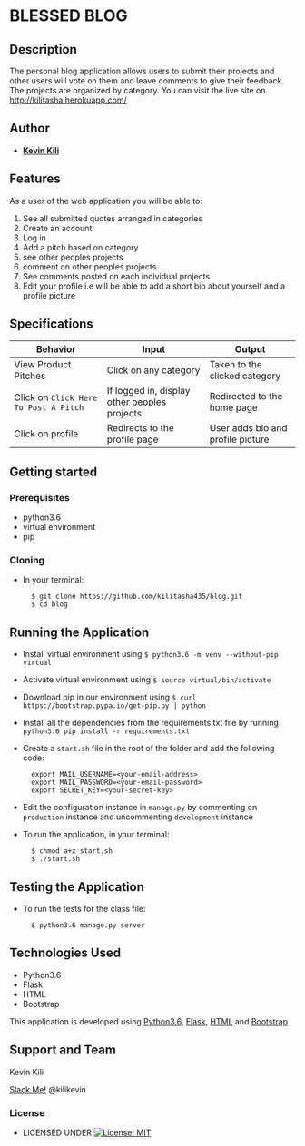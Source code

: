 # BLESSED BLOG


## Description
The personal blog application allows users to submit their projects and other users will vote on them and leave comments to give their feedback. The projects are organized by category. You can visit the live site on http://kilitasha.herokuapp.com/


## Author


* [**Kevin Kili**](https://github.com/kilitasha435)

## Features


As a user of the web application you will be able to:

1. See all submitted quotes arranged in categories
2. Create an account
3. Log in
4. Add a pitch based on category
5. see other peoples projects
6. comment on other peoples projects
7. See comments posted on each individual projects
8. Edit your profile i.e will be able to add a short bio about yourself and a profile picture

## Specifications
| Behavior            | Input                         | Output                        | 
| ------------------- | ----------------------------- | ----------------------------- |
| View Product Pitches | Click on any category | Taken to the clicked category | Click on `Click Here To Post A Project` | Redirected to the login page | Signs In/ Signs Up |
| Click on `Click Here To Post A Pitch` | If logged in, display other peoples projects | Redirected to the home page  | Redirects to home page |  Click add comment button | Redirects to the comment page | Displays a comment form | Click on Sign Out | Redirects to the home page | Signs user out |
| Click on profile | Redirects to the profile page | User adds bio and profile picture |



## Getting started
### Prerequisites
* python3.6
* virtual environment
* pip

### Cloning
* In your terminal:
        
        $ git clone https://github.com/kilitasha435/blog.git
        $ cd blog

## Running the Application
* Install virtual environment using `$ python3.6 -m venv --without-pip virtual`
* Activate virtual environment using `$ source virtual/bin/activate`
* Download pip in our environment using `$ curl https://bootstrap.pypa.io/get-pip.py | python`
* Install all the dependencies from the requirements.txt file by running `python3.6 pip install -r requirements.txt`
* Create a `start.sh` file in the root of the folder and add the following code:

        export MAIL_USERNAME=<your-email-address>
        export MAIL_PASSWORD=<your-email-password>
        export SECRET_KEY=<your-secret-key>

* Edit the configuration instance in `manage.py` by commenting on `production` instance and uncommenting `development` instance
* To run the application, in your terminal:

        $ chmod a+x start.sh
        $ ./start.sh
        
## Testing the Application
* To run the tests for the class file:

        $ python3.6 manage.py server
        
## Technologies Used
* Python3.6
* Flask
* HTML
* Bootstrap

This application is developed using [Python3.6](https://www.python.org/doc/), [Flask](http://flask.palletsprojects.com/en/1.1.x/), [HTML](https://getbootstrap.com/) and [Bootstrap](https://getbootstrap.com/)


## Support and Team
Kevin Kili


[Slack Me!](https://slack.com/intl/en-ke/)  @kilikevin


### License

* LICENSED UNDER  [![License: MIT](https://img.shields.io/badge/License-MIT-yellow.svg)](license/MIT)

